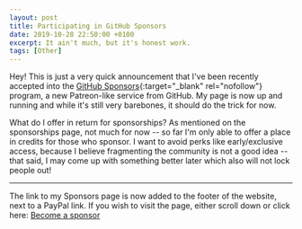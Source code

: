 ```yaml
---
layout: post
title: Participating in GitHub Sponsors
date: 2019-10-28 22:50:00 +0100
excerpt: It ain't much, but it's honest work.
tags: [Other]
---
```


Hey! This is just a very quick announcement that I've been recently accepted into
the [GitHub Sponsors](https://github.com/sponsors){:target="_blank" rel="nofollow"} program, a new Patreon-like service from GitHub.
My page is now up and running and while it's still very barebones, it should do the trick for now.

What do I offer in return for sponsorships? As mentioned on the sponsorships page, not much for now -- so far I'm only
able to offer a place in credits for those who sponsor. I want to avoid perks like early/exclusive access,
because I believe fragmenting the community is not a good idea -- that said, I may come up with something better
later which also will not lock people out!

***

The link to my Sponsors page is now added to the footer of the website, next to a PayPal link.
If you wish to visit the page, either scroll down or click here:
<a href="https://github.com/sponsors/{{ site.theme_settings.github }}" class="button github" rel="nofollow" target="_blank"><i class='fab fa-github-alt'></i> Become a sponsor</a>
